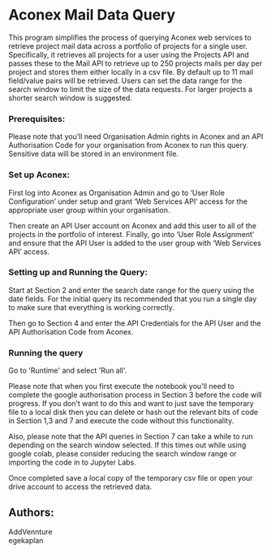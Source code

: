 # Aconex Mail Data Query

This program simplifies the process of querying Aconex web services to retrieve project mail data across a portfolio of projects for a single user. Specifically, it retrieves all projects for a user using the Projects API and passes these to the Mail API to retrieve up to 250 projects mails per day per project and stores them either locally in a csv file. By default up to 11 mail field/value pairs will be retrieved. Users can set the data range for the search window to limit the size of the data requests. For larger projects a shorter search window is suggested.  

### Prerequisites:
Please note that you’ll need Organisation Admin rights in Aconex and an API Authorisation Code for your organisation from Aconex to run this query. Sensitive data will be stored in an environment file.

### Set up Aconex: 
First log into Aconex as Organisation Admin and go to ‘User Role Configuration’ under setup and grant ‘Web Services API’ access for the appropriate user group within your organisation. 

Then create an API User account on Aconex and add this user to all of the projects in the portfolio of interest. Finally, go into ‘User Role Assignment’ and ensure that the API User is added to the user group with ‘Web Services API’ access. 

### Setting up and Running the Query: 
Start at Section 2 and enter the search date range for the query using the date fields. For the initial query its recommended that you run a single day to make sure that everything is working correctly.

Then go to Section 4 and enter the API Credentials for the API User and the API Authorisation Code from Aconex. 

### Running the query
Go to 'Runtime' and select 'Run all'. 

Please note that when you first execute the notebook you'll need to complete the google authorisation process in Section 3 before the code will progress. If you don’t want to do this and want to just save the temporary file to a local disk then you can delete or hash out the relevant bits of code in Section 1,3 and 7 and execute the code without this functionality. 

Also, please note that the API queries in Section 7 can take a while to run depending on the search window selected. If this times out while using google colab, please consider reducing the search window range or importing the code in to Jupyter Labs. 

Once completed save a local copy of the temporary csv file or open your drive account to access the retrieved data. 

## Authors:
AddVennture <br>
egekaplan